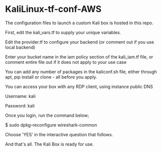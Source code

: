# KaliLinux-tf-conf-AWS
The configuration files to launch a custom Kali box is hosted in this repo.

First, edit the kali_vars.tf to supply your unique variables.

Edit the provider.tf to configure your backend (or comment out if you use local backend)

Enter your bucket name in the iam policy section of the kali_iam.tf file, or comment entire file out if it does not apply to your use case

You can add any number of packages in the kaliconf.sh file, either through apt, pip install or clone - all before you apply.

You can access your box with any RDP client, using instance public DNS

Username: kali

Password: kali

Once you login, run the command below;

$ sudo dpkg-reconfigure wireshark-common

Choose 'YES' in the interactive question that follows. 

And that's all. The Kali Box is ready for use.
